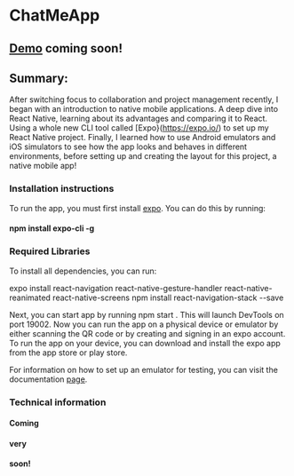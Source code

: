 # ChatMeApp

## [Demo](https://lucianmurmurache.github.io/ChatMeApp/) coming soon!

## Summary:
After switching focus to collaboration and project management recently, I began with an introduction to native mobile applications. A deep dive into React Native, learning about its advantages and comparing it to React. Using a whole new CLI tool called [Expo}(https://expo.io/) to set up my React Native project. Finally, I learned how to use Android emulators and iOS simulators to see how the app looks and behaves in different environments, before setting up and creating the layout for this project, a native mobile app!

### Installation instructions

To run the app, you must first install [expo](https://expo.io/). You can do this by running:

#### npm install expo-cli -g

### Required Libraries

To install all dependencies, you can run:

expo install react-navigation react-native-gesture-handler react-native-reanimated react-native-screens npm install react-navigation-stack --save

Next, you can start app by running npm start . This will launch DevTools on port 19002. Now you can run the app on a physical device or emulator by either scanning the QR code or by creating and signing in an expo account. To run the app on your device, you can download and install the expo app from the app store or play store.

For information on how to set up an emulator for testing, you can visit the documentation [page](https://docs.expo.io/versions/latest/workflow/android-studio-emulator/). 

### Technical information

#### Coming
#### very
#### soon!